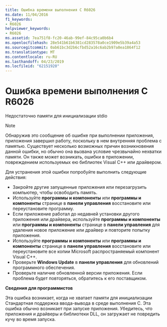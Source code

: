 ```yaml
---
title: Ошибка времени выполнения C R6026
ms.date: 11/04/2016
f1_keywords:
- R6026
helpviewer_keywords:
- R6026
ms.assetid: 7ea751f8-fc20-46ab-99ef-84c95ca0b6b4
ms.openlocfilehash: 28e541b61b6381cd283578a0ce1909e5b39a4a53
ms.sourcegitcommit: 0ab61bc3d2b6cfbd52a16c6ab2b97a8ea1864f12
ms.translationtype: MT
ms.contentlocale: ru-RU
ms.lasthandoff: 04/23/2019
ms.locfileid: "62151920"
---
```

# <a name="c-runtime-error-r6026"></a>Ошибка времени выполнения C R6026

Недостаточно памяти для инициализации stdio

> [!NOTE]
> Обнаружив это сообщение об ошибке при выполнении приложения, приложения завершил работу, поскольку в нем внутренняя проблема с памятью. Существует несколько возможных причин возникновения данной ошибки, но обычно она вызвана условие чрезвычайно нехватки памяти. Он также может возникать, ошибки в приложении, повреждением используемых ею библиотек Visual C++ или драйвером.
>
> Для устранения этой ошибки попробуйте выполнить следующие действия:
>
> - Закройте другие запущенные приложения или перезагрузить компьютер, чтобы освободить память.
> - Используйте **программы и компоненты** или **программы и компоненты** странице в **панели управления** восстановите или переустановите программу.
> - Если приложение работал до недавней установки другого приложения или драйвера, используйте **программы и компоненты** или **программы и компоненты** странице в **панели управления** для удаления новое приложение или драйвер и повторите попытку приложения.
> - Используйте **программы и компоненты** или **программы и компоненты** странице в **панели управления** восстановите или переустановите все копии Microsoft распространяемый компонент Visual C++.
> - Проверьте **Windows Update** в **панели управления** для обновлений программного обеспечения.
> - Проверьте наличие обновленной версии приложения. Если проблема будет повторяться, обратитесь к его поставщиком.

**Сведения для программистов**

Эта ошибка возникает, когда не хватает памяти для инициализации Стандартная поддержка ввода-вывода в среде выполнения C. Эта ошибка обычно возникает при запуске приложения. Убедитесь, что приложения и драйверы и библиотеки DLL, он загружает не повредить кучу во время запуска.